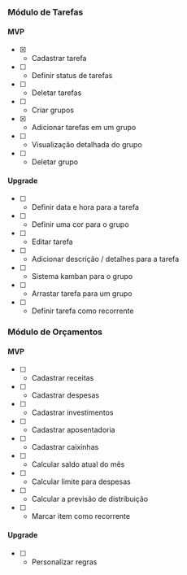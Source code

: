 

### Módulo de Tarefas
#### MVP
- [X] - Cadastrar tarefa
- [ ] - Definir status de tarefas
- [ ] - Deletar tarefas
- [ ] - Criar grupos
- [X] - Adicionar tarefas em um grupo
- [ ] - Visualização detalhada do grupo
- [ ] - Deletar grupo

#### Upgrade
- [ ] - Definir data e hora para a tarefa
- [ ] - Definir uma cor para o grupo
- [ ] - Editar tarefa
- [ ] - Adicionar descrição / detalhes para a tarefa
- [ ] - Sistema kamban para o grupo
- [ ] - Arrastar tarefa para um grupo
- [ ] - Definir tarefa como recorrente

### Módulo de Orçamentos
#### MVP
- [ ] - Cadastrar receitas
- [ ] - Cadastrar despesas
- [ ] - Cadastrar investimentos
- [ ] - Cadastrar aposentadoria
- [ ] - Cadastrar caixinhas
- [ ] - Calcular saldo atual do mês
- [ ] - Calcular limite para despesas
- [ ] - Calcular a previsão de distribuição
- [ ] - Marcar item como recorrente

#### Upgrade
- [ ] - Personalizar regras
